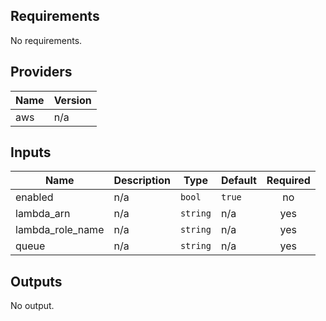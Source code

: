 ## Requirements

No requirements.

## Providers

| Name | Version |
|------|---------|
| aws | n/a |

## Inputs

| Name | Description | Type | Default | Required |
|------|-------------|------|---------|:--------:|
| enabled | n/a | `bool` | `true` | no |
| lambda\_arn | n/a | `string` | n/a | yes |
| lambda\_role\_name | n/a | `string` | n/a | yes |
| queue | n/a | `string` | n/a | yes |

## Outputs

No output.

